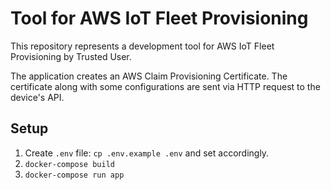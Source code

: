 # Tool for AWS IoT Fleet Provisioning 
This repository represents a development tool for AWS IoT Fleet Provisioning by Trusted User.

The application creates an AWS Claim Provisioning Certificate. The certificate along with some
configurations are sent via HTTP request to the device's API.

## Setup
1. Create `.env` file: `cp .env.example .env` and set accordingly.
2. `docker-compose build`
3. `docker-compose run app`
